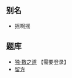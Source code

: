 ## 别名
- 摇啊摇

## 题库
- [独·数之道](http://www.sudokufans.org.cn/lx/yay.index.php?w=10) 【需要登录】
- [留方](https://cn.puzzle-shakashaka.com/)
